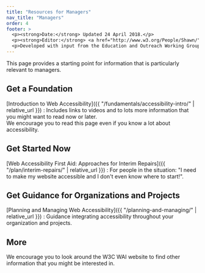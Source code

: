 ```yaml
---
title: "Resources for Managers"
nav_title: "Managers"
order: 4
footer: >
  <p><strong>Date:</strong> Updated 24 April 2018.</p>
  <p><strong>Editor:</strong> <a href="http://www.w3.org/People/Shawn/">Shawn Lawton Henry</a>.</p>
  <p>Developed with input from the Education and Outreach Working Group (<a href="http://www.w3.org/WAI/EO/">EOWG</a>).</p>
---
```


This page provides a starting point for information that is particularly relevant to managers.

## Get a Foundation

[Introduction to Web Accessibility]({{ "/fundamentals/accessibility-intro/" | relative_url }})
: Includes links to videos and to lots more information that you might want to read now or later.<br/>We encourage you to read this page even if you know a lot about accessibility.

## Get Started Now

[Web Accessibility First Aid: Approaches for Interim Repairs]({{ "/plan/interim-repairs/" | relative_url }})
: For people in the situation: "I need to make my website accessible and I don't even know where to start!".

## Get Guidance for Organizations and Projects

[Planning and Managing Web Accessibility]({{ "/planning-and-managing/" | relative_url }})
: Guidance integrating accessibility throughout your organization and projects.

## More

We encourage you to look around the W3C WAI website to find other information that you might be interested in.
